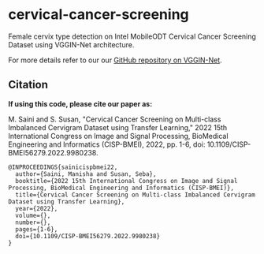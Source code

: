# cervical-cancer-screening
Female cervix type detection on Intel MobileODT Cervical Cancer Screening Dataset using VGGIN-Net architecture.

For more details refer to our our [GitHub repository on VGGIN-Net](https://github.com/SainiManisha/VGGIN-Net).

## Citation

**If using this code, please cite our paper as:**

M. Saini and S. Susan, "Cervical Cancer Screening on Multi-class Imbalanced Cervigram Dataset using Transfer Learning," 2022 15th International Congress on Image and Signal Processing, BioMedical Engineering and Informatics (CISP-BMEI), 2022, pp. 1-6, doi: 10.1109/CISP-BMEI56279.2022.9980238.

```
@INPROCEEDINGS{sainicispbmei22,
  author={Saini, Manisha and Susan, Seba},
  booktitle={2022 15th International Congress on Image and Signal Processing, BioMedical Engineering and Informatics (CISP-BMEI)}, 
  title={Cervical Cancer Screening on Multi-class Imbalanced Cervigram Dataset using Transfer Learning}, 
  year={2022},
  volume={},
  number={},
  pages={1-6},
  doi={10.1109/CISP-BMEI56279.2022.9980238}
}
```
